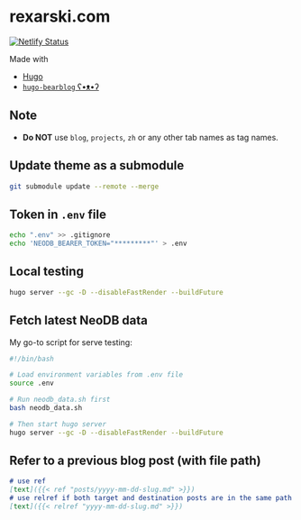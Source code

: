 # rexarski.com

[![Netlify Status](https://api.netlify.com/api/v1/badges/7b30b16b-f3d1-43e2-abf5-c1708e515cbf/deploy-status)](https://app.netlify.com/sites/rexarski/deploys)

Made with

- [Hugo](https://gohugo.io/)
- [`hugo-bearblog` ʕ•ᴥ•ʔ](https://github.com/janraasch/hugo-bearblog)

## Note

- **Do NOT** use `blog`, `projects`, `zh` or any other tab names as tag names.

## Update theme as a submodule

```bash
git submodule update --remote --merge
```

## Token in `.env` file

```bash
echo ".env" >> .gitignore
echo 'NEODB_BEARER_TOKEN="*********"' > .env
```

## Local testing

```bash
hugo server --gc -D --disableFastRender --buildFuture
```

## Fetch latest NeoDB data

My go-to script for serve testing:

```bash
#!/bin/bash

# Load environment variables from .env file
source .env

# Run neodb_data.sh first
bash neodb_data.sh

# Then start hugo server
hugo server --gc -D --disableFastRender --buildFuture
```

## Refer to a previous blog post (with file path)

```markdown
# use ref
[text]({{< ref "posts/yyyy-mm-dd-slug.md" >}})
# use relref if both target and destination posts are in the same path
[text]({{< relref "yyyy-mm-dd-slug.md" >}})
```
